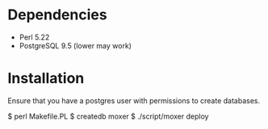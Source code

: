 Dependencies
============

- Perl 5.22
- PostgreSQL 9.5 (lower may work)

Installation
============

Ensure that you have a postgres user with permissions to create databases.

   $ perl Makefile.PL
   $ createdb moxer
   $ ./script/moxer deploy
